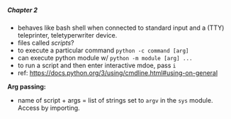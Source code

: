 ##### Chapter 2
 - behaves like bash shell when connected to standard input and a (TTY) teleprinter, teletyperwriter device.
 - files called *scripts*?
 - to execute a particular command `python -c command [arg]`
 - can execute python module w/ `python -m module [arg] ...`
 - to run a script and then enter interactive mdoe, pass `i`
 - ref: https://docs.python.org/3/using/cmdline.html#using-on-general

**Arg passing:** 
- name of script + args = list of strings set to `argv` in the `sys` module. Access by importing.